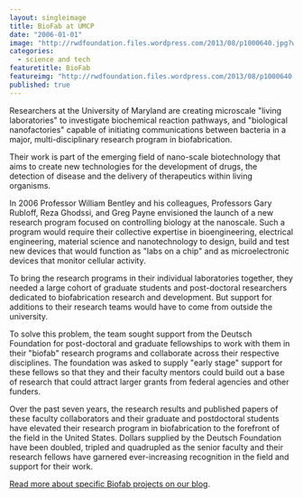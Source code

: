 ```yaml
---
layout: singleimage
title: BioFab at UMCP
date: "2006-01-01"
image: "http://rwdfoundation.files.wordpress.com/2013/08/p1000640.jpg?w=600"
categories: 
  - science and tech
featuretitle: BioFab
featureimg: "http://rwdfoundation.files.wordpress.com/2013/08/p1000640.jpg?w=600"
published: true
---
```


Researchers at the University of Maryland are creating microscale "living laboratories" to investigate biochemical reaction pathways, and "biological nanofactories" capable of initiating communications between bacteria in a major, multi-disciplinary research program in biofabrication.

Their work is part of the emerging field of nano-scale biotechnology that aims to create new technologies for the development of drugs, the detection of disease and the delivery of therapeutics within living organisms.

In 2006 Professor William Bentley and his colleagues, Professors Gary Rubloff, Reza Ghodssi, and Greg Payne envisioned the launch of a new research program focused on controlling biology at the nanoscale. Such a program would require their collective expertise in bioengineering, electrical engineering, material science and nanotechnology to design, build and test new devices that would function as "labs on a chip" and as microelectronic devices that monitor cellular activity.

To bring the research programs in their individual laboratories together, they needed a large cohort of graduate students and post-doctoral researchers dedicated to biofabrication research and development. But support for additions to their research teams would have to come from outside the university.

To solve this problem, the team sought support from the Deutsch Foundation for post-doctoral and graduate fellowships to work with them in their "biofab" research programs and collaborate across their respective disciplines. The foundation was asked to supply "early stage" support for these fellows so that they and their faculty mentors could build out a base of research that could attract larger grants from federal agencies and other funders.

Over the past seven years, the research results and published papers of these faculty collaborators and their graduate and postdoctoral students have elevated their research program in biofabrication to the forefront of the field in the United States. Dollars supplied by the Deutsch Foundation have been doubled, tripled and quadrupled as the senior faculty and their research fellows have garnered ever-increasing recognition in the field and support for their work.

[Read more about specific Biofab projects on our blog](http://rwdfblog.com/2013/09/03/lab-on-a-chip-and-other-breakthrough-work-to-help-patients-with-mental-illness/).